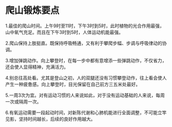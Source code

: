 # 爬山锻炼要点  

1.最佳的爬山时间。上午9时至11时，下午3时到5时，此时植物的光合作用最强，山中氧气充足。而且在下午3时到5时，人体运动机能最强。  

2.爬山保持上肢挺直。既保持呼吸畅通，又有利于攀爬步幅、步调与呼吸律动的协调。  

3.增加弹跳动作。向上攀登时，在每一步中都有意增添一些弹跳动作，不仅省力，还会使人显得精神，充满活力。  

4.别总往高处看。尤其是登山之初，人的双腿还没有习惯攀登动作，往上看会使人产生一种疲惫感。向上攀登时，目光保留在自己前方三五米处最好。  

5.一周3次为宜。对有运动习惯的人来说如此，对于没有运动基础的人来说，每周一次或隔周一次。  

6.有氧运动需要一段起动时间，对新陈代谢和心肺机能进行全面调整，不可能立竿见影，坚持时间越长，后续的良好作用越大。  
<!-- Last processed: 2025-07-22 03:44:30 -->
